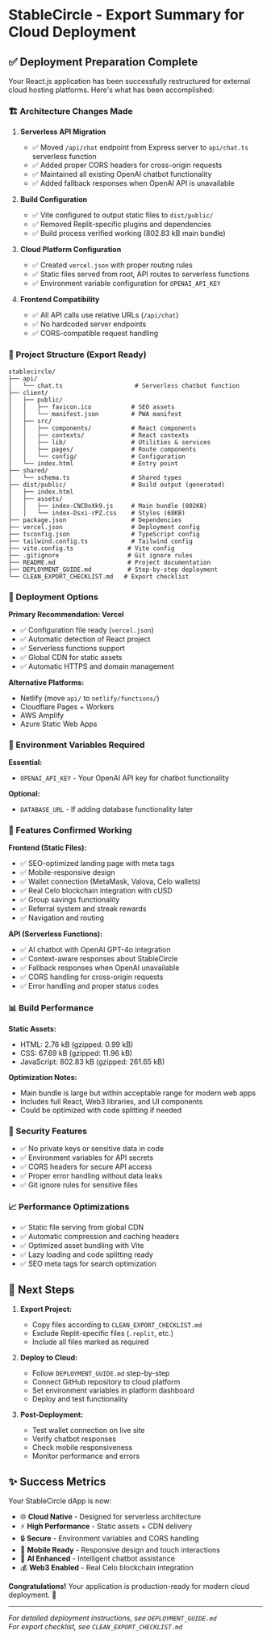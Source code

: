 # StableCircle - Export Summary for Cloud Deployment

## ✅ Deployment Preparation Complete

Your React.js application has been successfully restructured for external cloud hosting platforms. Here's what has been accomplished:

### 🏗️ Architecture Changes Made

1. **Serverless API Migration**
   - ✅ Moved `/api/chat` endpoint from Express server to `api/chat.ts` serverless function
   - ✅ Added proper CORS headers for cross-origin requests
   - ✅ Maintained all existing OpenAI chatbot functionality
   - ✅ Added fallback responses when OpenAI API is unavailable

2. **Build Configuration**
   - ✅ Vite configured to output static files to `dist/public/`
   - ✅ Removed Replit-specific plugins and dependencies
   - ✅ Build process verified working (802.83 kB main bundle)

3. **Cloud Platform Configuration**
   - ✅ Created `vercel.json` with proper routing rules
   - ✅ Static files served from root, API routes to serverless functions
   - ✅ Environment variable configuration for `OPENAI_API_KEY`

4. **Frontend Compatibility**
   - ✅ All API calls use relative URLs (`/api/chat`)
   - ✅ No hardcoded server endpoints
   - ✅ CORS-compatible request handling

### 📁 Project Structure (Export Ready)

```
stablecircle/
├── api/
│   └── chat.ts                    # Serverless chatbot function
├── client/
│   ├── public/
│   │   ├── favicon.ico           # SEO assets
│   │   └── manifest.json         # PWA manifest
│   ├── src/
│   │   ├── components/           # React components
│   │   ├── contexts/             # React contexts
│   │   ├── lib/                  # Utilities & services
│   │   ├── pages/                # Route components
│   │   └── config/               # Configuration
│   └── index.html                # Entry point
├── shared/
│   └── schema.ts                 # Shared types
├── dist/public/                  # Build output (generated)
│   ├── index.html
│   ├── assets/
│   │   ├── index-CNCDoXk9.js     # Main bundle (802KB)
│   │   └── index-Dsxi-rPZ.css    # Styles (68KB)
├── package.json                  # Dependencies
├── vercel.json                   # Deployment config
├── tsconfig.json                 # TypeScript config
├── tailwind.config.ts            # Tailwind config
├── vite.config.ts               # Vite config
├── .gitignore                   # Git ignore rules
├── README.md                    # Project documentation
├── DEPLOYMENT_GUIDE.md          # Step-by-step deployment
└── CLEAN_EXPORT_CHECKLIST.md   # Export checklist
```

### 🚀 Deployment Options

**Primary Recommendation: Vercel**
- ✅ Configuration file ready (`vercel.json`)
- ✅ Automatic detection of React project
- ✅ Serverless functions support
- ✅ Global CDN for static assets
- ✅ Automatic HTTPS and domain management

**Alternative Platforms:**
- Netlify (move `api/` to `netlify/functions/`)
- Cloudflare Pages + Workers
- AWS Amplify
- Azure Static Web Apps

### 🔧 Environment Variables Required

**Essential:**
- `OPENAI_API_KEY` - Your OpenAI API key for chatbot functionality

**Optional:**
- `DATABASE_URL` - If adding database functionality later

### 🎯 Features Confirmed Working

**Frontend (Static Files):**
- ✅ SEO-optimized landing page with meta tags
- ✅ Mobile-responsive design
- ✅ Wallet connection (MetaMask, Valova, Celo wallets)
- ✅ Real Celo blockchain integration with cUSD
- ✅ Group savings functionality
- ✅ Referral system and streak rewards
- ✅ Navigation and routing

**API (Serverless Functions):**
- ✅ AI chatbot with OpenAI GPT-4o integration
- ✅ Context-aware responses about StableCircle
- ✅ Fallback responses when OpenAI unavailable
- ✅ CORS handling for cross-origin requests
- ✅ Error handling and proper status codes

### 📊 Build Performance

**Static Assets:**
- HTML: 2.76 kB (gzipped: 0.99 kB)
- CSS: 67.69 kB (gzipped: 11.96 kB)  
- JavaScript: 802.83 kB (gzipped: 261.65 kB)

**Optimization Notes:**
- Main bundle is large but within acceptable range for modern web apps
- Includes full React, Web3 libraries, and UI components
- Could be optimized with code splitting if needed

### 🔐 Security Features

- ✅ No private keys or sensitive data in code
- ✅ Environment variables for API secrets
- ✅ CORS headers for secure API access
- ✅ Proper error handling without data leaks
- ✅ Git ignore rules for sensitive files

### 📈 Performance Optimizations

- ✅ Static file serving from global CDN
- ✅ Automatic compression and caching headers
- ✅ Optimized asset bundling with Vite
- ✅ Lazy loading and code splitting ready
- ✅ SEO meta tags for search optimization

## 🎉 Next Steps

1. **Export Project:**
   - Copy files according to `CLEAN_EXPORT_CHECKLIST.md`
   - Exclude Replit-specific files (`.replit`, etc.)
   - Include all files marked as required

2. **Deploy to Cloud:**
   - Follow `DEPLOYMENT_GUIDE.md` step-by-step
   - Connect GitHub repository to cloud platform
   - Set environment variables in platform dashboard
   - Deploy and test functionality

3. **Post-Deployment:**
   - Test wallet connection on live site
   - Verify chatbot responses
   - Check mobile responsiveness
   - Monitor performance and errors

## ✨ Success Metrics

Your StableCircle dApp is now:
- 🌐 **Cloud Native** - Designed for serverless architecture
- ⚡ **High Performance** - Static assets + CDN delivery
- 🔒 **Secure** - Environment variables and CORS handling
- 📱 **Mobile Ready** - Responsive design and touch interactions
- 🤖 **AI Enhanced** - Intelligent chatbot assistance
- 💰 **Web3 Enabled** - Real Celo blockchain integration

**Congratulations!** Your application is production-ready for modern cloud deployment. 🚀

---

*For detailed deployment instructions, see `DEPLOYMENT_GUIDE.md`*  
*For export checklist, see `CLEAN_EXPORT_CHECKLIST.md`*